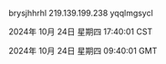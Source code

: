 brysjhhrhl 219.139.199.238 yqqlmgsycl

2024年 10月 24日 星期四 17:40:01 CST

2024年 10月 24日 星期四 09:40:01 GMT
